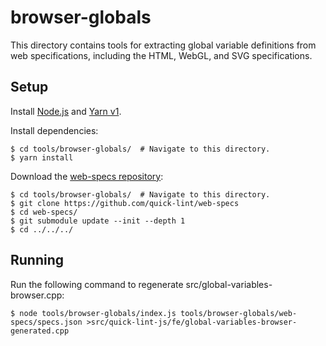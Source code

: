 # browser-globals

This directory contains tools for extracting global variable definitions from
web specifications, including the HTML, WebGL, and SVG specifications.

## Setup

Install [Node.js][] and [Yarn v1][].

Install dependencies:

    $ cd tools/browser-globals/  # Navigate to this directory.
    $ yarn install

Download the [web-specs repository](https://github.com/quick-lint/web-specs):

    $ cd tools/browser-globals/  # Navigate to this directory.
    $ git clone https://github.com/quick-lint/web-specs
    $ cd web-specs/
    $ git submodule update --init --depth 1
    $ cd ../../../

## Running

Run the following command to regenerate src/global-variables-browser.cpp:

    $ node tools/browser-globals/index.js tools/browser-globals/web-specs/specs.json >src/quick-lint-js/fe/global-variables-browser-generated.cpp

[Node.js]: https://nodejs.org/en/
[Yarn v1]: https://classic.yarnpkg.com/lang/en/
